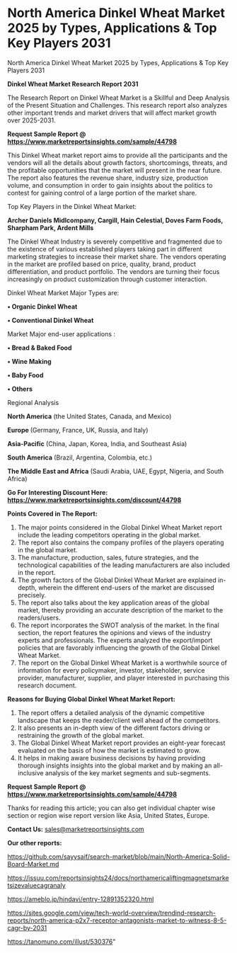 # North America Dinkel Wheat Market 2025 by Types, Applications & Top Key Players 2031
North America Dinkel Wheat Market 2025 by Types, Applications & Top Key Players 2031

<strong>Dinkel Wheat Market Research Report 2031</strong>

The Research Report on Dinkel Wheat Market is a Skillful and Deep Analysis of the Present Situation and Challenges. This research report also analyzes other important trends and market drivers that will affect market growth over 2025-2031.

<strong>Request Sample Report @ <a href=https://www.marketreportsinsights.com/sample/44798>https://www.marketreportsinsights.com/sample/44798</a></strong>

This Dinkel Wheat market report aims to provide all the participants and the vendors will all the details about growth factors, shortcomings, threats, and the profitable opportunities that the market will present in the near future. The report also features the revenue share, industry size, production volume, and consumption in order to gain insights about the politics to contest for gaining control of a large portion of the market share.

Top Key Players in the Dinkel Wheat Market:

<strong>Archer Daniels Midlcompany, Cargill, Hain Celestial, Doves Farm Foods, Sharpham Park, Ardent Mills</strong>

The Dinkel Wheat Industry is severely competitive and fragmented due to the existence of various established players taking part in different marketing strategies to increase their market share. The vendors operating in the market are profiled based on price, quality, brand, product differentiation, and product portfolio. The vendors are turning their focus increasingly on product customization through customer interaction.

Dinkel Wheat Market Major Types are:

<strong>•  Organic Dinkel Wheat

•  Conventional Dinkel Wheat</strong>

Market Major end-user applications :

<strong>•  Bread & Baked Food

•  Wine Making

•  Baby Food

•  Others</strong>

Regional Analysis

</u><strong><b>North America</b></strong> (the United States, Canada, and Mexico)

<strong><b>Europe </b></strong>(Germany, France, UK, Russia, and Italy)

<strong><b>Asia-Pacific</b></strong> (China, Japan, Korea, India, and Southeast Asia)

<strong><b>South America</b></strong> (Brazil, Argentina, Colombia, etc.)

<strong><b>The Middle East and Africa</b></strong> (Saudi Arabia, UAE, Egypt, Nigeria, and South Africa)

<strong>Go For Interesting Discount Here: <a href=https://www.marketreportsinsights.com/discount/44798>https://www.marketreportsinsights.com/discount/44798</a></strong>

<strong>Points Covered in The Report:</strong>
<ol>
  <li>The major points considered in the Global Dinkel Wheat Market report include the leading competitors operating in the global market.</li>
  <li>The report also contains the company profiles of the players operating in the global market.</li>
  <li>The manufacture, production, sales, future strategies, and the technological capabilities of the leading manufacturers are also included in the report.</li>
  <li>The growth factors of the Global Dinkel Wheat Market are explained in-depth, wherein the different end-users of the market are discussed precisely.</li>
  <li>The report also talks about the key application areas of the global market, thereby providing an accurate description of the market to the readers/users.</li>
  <li>The report incorporates the SWOT analysis of the market. In the final section, the report features the opinions and views of the industry experts and professionals. The experts analyzed the export/import policies that are favorably influencing the growth of the Global Dinkel Wheat Market.</li>
  <li>The report on the Global Dinkel Wheat Market is a worthwhile source of information for every policymaker, investor, stakeholder, service provider, manufacturer, supplier, and player interested in purchasing this research document.</li>
</ol>
<strong>Reasons for Buying Global Dinkel Wheat Market Report:</strong>

<ol>
  <li>The report offers a detailed analysis of the dynamic competitive landscape that keeps the reader/client well ahead of the competitors.</li>
  <li>It also presents an in-depth view of the different factors driving or restraining the growth of the global market.</li>
  <li>The Global Dinkel Wheat Market report provides an eight-year forecast evaluated on the basis of how the market is estimated to grow.</li>
  <li>It helps in making aware business decisions by having providing thorough insights insights into the global market and by making an all-inclusive analysis of the key market segments and sub-segments.</li>
</ol>
<strong>Request Sample Report @ <a href=https://www.marketreportsinsights.com/sample/44798>https://www.marketreportsinsights.com/sample/44798</a></strong>


Thanks for reading this article; you can also get individual chapter wise section or region wise report version like Asia, United States, Europe.

<strong>Contact Us:</strong>
sales@marketreportsinsights.com

<strong>Our other reports:</strong>

<a href=https://github.com/sayysaif/search-market/blob/main/North-America-Solid-Board-Market.md>https://github.com/sayysaif/search-market/blob/main/North-America-Solid-Board-Market.md</a>

<a href=https://issuu.com/reportsinsights24/docs/northamericaliftingmagnetsmarketsizevaluecagranaly>https://issuu.com/reportsinsights24/docs/northamericaliftingmagnetsmarketsizevaluecagranaly</a>

<a href=https://ameblo.jp/hindavi/entry-12891352320.html>https://ameblo.jp/hindavi/entry-12891352320.html</a>

<a href=https://sites.google.com/view/tech-world-overview/trendind-research-reports/north-america-p2x7-receptor-antagonists-market-to-witness-8-5-cagr-by-2031>https://sites.google.com/view/tech-world-overview/trendind-research-reports/north-america-p2x7-receptor-antagonists-market-to-witness-8-5-cagr-by-2031</a>

<a href=https://tanomuno.com/illust/530376>https://tanomuno.com/illust/530376</a>"
